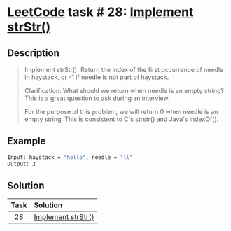 # [LeetCode][leetcode] task # 28: [Implement strStr()][task]

Description
-----------

> Implement strStr().
> Return the index of the first occurrence of needle in haystack,
> or -1 if needle is not part of haystack.
> 
> Clarification:
> What should we return when needle is an empty string?
> This is a great question to ask during an interview.
> 
> For the purpose of this problem,
> we will return 0 when needle is an empty string.
> This is consistent to C's strstr() and Java's indexOf().

Example
-------

```sh
Input: haystack = "hello", needle = "ll"
Output: 2
```

Solution
--------

| Task | Solution                       |
|:----:|:-------------------------------|
|  28  | [Implement strStr()][solution] |


[leetcode]: <http://leetcode.com/>
[task]: <https://leetcode.com/problems/implement-strstr>
[solution]: <https://github.com/wellaxis/praxis-leetcode/blob/main/src/main/java/com/witalis/praxis/leetcode/task/h1/p28/option/Practice.java>
